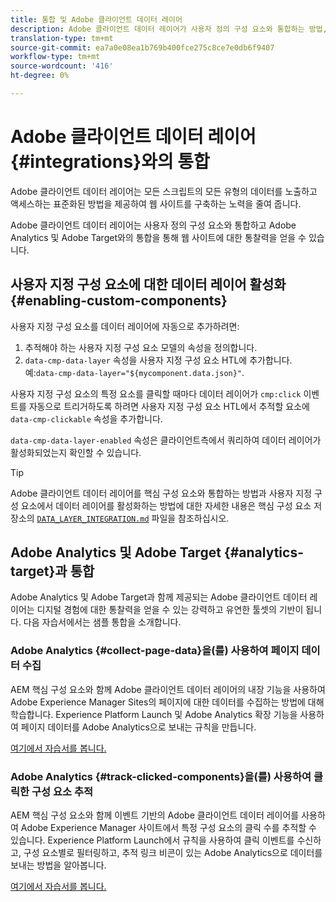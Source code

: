 ```yaml
---
title: 통합 및 Adobe 클라이언트 데이터 레이어
description: Adobe 클라이언트 데이터 레이어가 사용자 정의 구성 요소와 통합하는 방법, Adobe Analytics 및 Adobe Target와의 통합을 통해 웹 사이트에 대한 통찰력을 얻는 방법을 살펴볼 수 있습니다
translation-type: tm+mt
source-git-commit: ea7a0e08ea1b769b400fce275c8ce7e0db6f9407
workflow-type: tm+mt
source-wordcount: '416'
ht-degree: 0%

---
```



# Adobe 클라이언트 데이터 레이어 {#integrations}와의 통합

Adobe 클라이언트 데이터 레이어는 모든 스크립트의 모든 유형의 데이터를 노출하고 액세스하는 표준화된 방법을 제공하여 웹 사이트를 구축하는 노력을 줄여 줍니다.

Adobe 클라이언트 데이터 레이어는 사용자 정의 구성 요소와 통합하고 Adobe Analytics 및 Adobe Target와의 통합을 통해 웹 사이트에 대한 통찰력을 얻을 수 있습니다.

## 사용자 지정 구성 요소에 대한 데이터 레이어 활성화 {#enabling-custom-components}

사용자 지정 구성 요소를 데이터 레이어에 자동으로 추가하려면:

1. 추적해야 하는 사용자 지정 구성 요소 모델의 속성을 정의합니다.
1. `data-cmp-data-layer` 속성을 사용자 지정 구성 요소 HTL에 추가합니다. 예:`data-cmp-data-layer="${mycomponent.data.json}"`.

사용자 지정 구성 요소의 특정 요소를 클릭할 때마다 데이터 레이어가 `cmp:click` 이벤트를 자동으로 트리거하도록 하려면 사용자 지정 구성 요소 HTL에서 추적할 요소에 `data-cmp-clickable` 속성을 추가합니다.

`data-cmp-data-layer-enabled` 속성은 클라이언트측에서 쿼리하여 데이터 레이어가 활성화되었는지 확인할 수 있습니다.

>[!TIP]
>
>Adobe 클라이언트 데이터 레이어를 핵심 구성 요소와 통합하는 방법과 사용자 지정 구성 요소에서 데이터 레이어를 활성화하는 방법에 대한 자세한 내용은 핵심 구성 요소 저장소의 [`DATA_LAYER_INTEGRATION.md`](https://github.com/adobe/aem-core-wcm-components/blob/master/DATA_LAYER_INTEGRATION.md) 파일을 참조하십시오.

## Adobe Analytics 및 Adobe Target {#analytics-target}과 통합

Adobe Analytics 및 Adobe Target과 함께 제공되는 Adobe 클라이언트 데이터 레이어는 디지털 경험에 대한 통찰력을 얻을 수 있는 강력하고 유연한 툴셋의 기반이 됩니다. 다음 자습서에서는 샘플 통합을 소개합니다.

### Adobe Analytics {#collect-page-data}을(를) 사용하여 페이지 데이터 수집

AEM 핵심 구성 요소와 함께 Adobe 클라이언트 데이터 레이어의 내장 기능을 사용하여 Adobe Experience Manager Sites의 페이지에 대한 데이터를 수집하는 방법에 대해 학습합니다. Experience Platform Launch 및 Adobe Analytics 확장 기능을 사용하여 페이지 데이터를 Adobe Analytics으로 보내는 규칙을 만듭니다.

[여기에서 자습서를 봅니다.](https://docs.adobe.com/content/help/en/experience-manager-learn/sites/integrations/analytics/collect-data-analytics.html)

### Adobe Analytics {#track-clicked-components}을(를) 사용하여 클릭한 구성 요소 추적

AEM 핵심 구성 요소와 함께 이벤트 기반의 Adobe 클라이언트 데이터 레이어를 사용하여 Adobe Experience Manager 사이트에서 특정 구성 요소의 클릭 수를 추적할 수 있습니다. Experience Platform Launch에서 규칙을 사용하여 클릭 이벤트를 수신하고, 구성 요소별로 필터링하고, 추적 링크 비콘이 있는 Adobe Analytics으로 데이터를 보내는 방법을 알아봅니다.

[여기에서 자습서를 봅니다.](https://docs.adobe.com/content/help/en/experience-manager-learn/sites/integrations/analytics/track-clicked-component.html)
